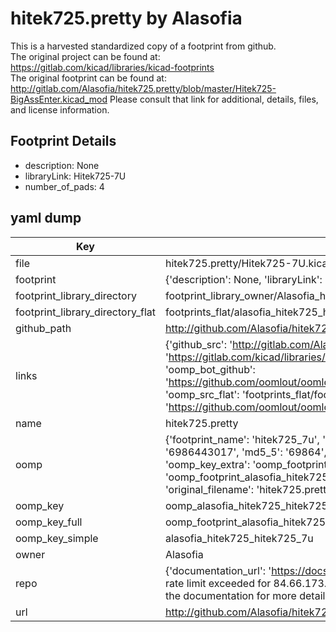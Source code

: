 # hitek725.pretty by Alasofia  
This is a harvested standardized copy of a footprint from github.  
The original project can be found at:  
https://gitlab.com/kicad/libraries/kicad-footprints  
The original footprint can be found at:
http://gitlab.com/Alasofia/hitek725.pretty/blob/master/Hitek725-BigAssEnter.kicad_mod
Please consult that link for additional, details, files, and license information.  
## Footprint Details
* description: None  
* libraryLink: Hitek725-7U  
* number_of_pads: 4  
## yaml dump  
| Key | Value |  
| --- | --- |  
| file | hitek725.pretty/Hitek725-7U.kicad_mod |  
| footprint | {'description': None, 'libraryLink': 'Hitek725-7U', 'number_of_pads': 4} |  
| footprint_library_directory | footprint_library_owner/Alasofia_hitek725.pretty |  
| footprint_library_directory_flat | footprints_flat/alasofia_hitek725_hitek725_7u/working |  
| github_path | http://github.com/Alasofia/hitek725.pretty/blob/master/Hitek725-7U.kicad_mod |  
| links | {'github_src': 'http://gitlab.com/Alasofia/hitek725.pretty/blob/master/Hitek725-BigAssEnter.kicad_mod', 'github_src_repo': 'https://gitlab.com/kicad/libraries/kicad-footprints', 'oomp_bot': 'footprints/alasofia_hitek725_hitek725_7u/working', 'oomp_bot_github': 'https://github.com/oomlout/oomlout_oomp_footprint_bot/tree/main/footprints/alasofia_hitek725_hitek725_7u/working', 'oomp_src_flat': 'footprints_flat/footprints_flat/alasofia_hitek725_hitek725_7u/working', 'oomp_src_flat_github': 'https://github.com/oomlout/oomlout_oomp_footprint_src/tree/main/footprints_flat/alasofia_hitek725_hitek725_7u/working'} |  
| name | hitek725.pretty |  
| oomp | {'footprint_name': 'hitek725_7u', 'library_name': 'hitek725', 'md5': '6986443017e508c53fa38aea885e7bdf', 'md5_10': '6986443017', 'md5_5': '69864', 'md5_6': '698644', 'oomp_key': 'oomp_alasofia_hitek725_hitek725_7u', 'oomp_key_extra': 'oomp_footprint_alasofia_hitek725_hitek725_7u', 'oomp_key_full': 'oomp_footprint_alasofia_hitek725_hitek725_7u_698644', 'oomp_key_simple': 'alasofia_hitek725_hitek725_7u', 'original_filename': 'hitek725.pretty/Hitek725-7U.kicad_mod', 'owner_name': 'alasofia'} |  
| oomp_key | oomp_alasofia_hitek725_hitek725_7u |  
| oomp_key_full | oomp_footprint_alasofia_hitek725_hitek725_7u |  
| oomp_key_simple | alasofia_hitek725_hitek725_7u |  
| owner | Alasofia |  
| repo | {'documentation_url': 'https://docs.github.com/rest/overview/resources-in-the-rest-api#rate-limiting', 'message': "API rate limit exceeded for 84.66.173.59. (But here's the good news: Authenticated requests get a higher rate limit. Check out the documentation for more details.)"} |  
| url | http://github.com/Alasofia/hitek725.pretty |  

